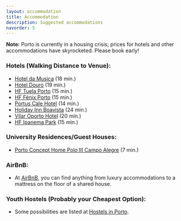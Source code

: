 ```yaml
---
layout: accommodation
title: Accommodation
description: Suggested accommodations
navorder: 5
---
```


**Note:** Porto is currently in a housing crisis; prices for hotels and other accommodations have skyrocketed. Please book early!

### Hotels (Walking Distance to Venue):

- [Hotel da Musica](https://www.hoteldamusica.com/en/) (18 min.)
- [Hotel Douro](https://www.hoteldouro.pt/en) (19 min.)
- [HF Tuela Porto](https://www.hfhotels.com/en/hotels-en/hf-tuela-porto-en/) (15 min.)
- [HF Fénix Porto](https://www.hfhotels.com/en/hotels-en/hf-fenix-porto-en/) (15 min.)
- [Portus Cale Hotel](https://www.portuscalehotel.com/en/) (14 min.) 
- [Holiday Inn Boavista](https://www.ihg.com/holidayinnexpress/hotels/gb/en/porto/opoto/hoteldetail) (24 min.)
- [Vilar Oporto Hotel](https://casa-de-vilar.portohotel.net/en/) (20 min.)
- [HF Ipanema Park](https://www.hfhotels.com/en/hotels-en/hf-ipanema-park-en/) (15 min.)

### University Residences/Guest Houses:

- [Porto Concept Home Polo III Campo Alegre](https://www.booking.com/hotel/pt/porto-concept-home-university-residence-amp-guesthouse-polo-iii-campo-alegre.en-gb.html) (7 min.)

### AirBnB:

- At [AirBnB](https://www.airbnb.pt/porto-portugal/stays), you can find anything from luxury accommodations to a mattress on the floor of a shared house.

### Youth Hostels (Probably your Cheapest Option):

- Some possibilities are listed at [Hostels in Porto](https://www.hostelworld.com/hostels/europe/portugal/porto/).



